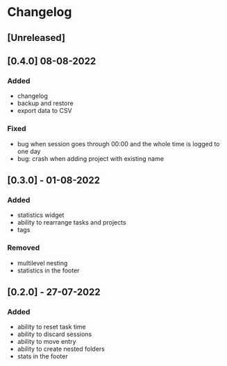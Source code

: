 # Changelog

## [Unreleased]


## [0.4.0] 08-08-2022
### Added
- changelog
- backup and restore
- export data to CSV

### Fixed
- bug when session goes through 00:00 and the whole time is logged to one day
- bug: crash when adding project with existing name


## [0.3.0] - 01-08-2022
### Added
- statistics widget
- ability to rearrange tasks and projects
- tags

### Removed
- multilevel nesting
- statistics in the footer


## [0.2.0] - 27-07-2022
### Added
- ability to reset task time
- ability to discard sessions
- ability to move entry
- ability to create nested folders
- stats in the footer
